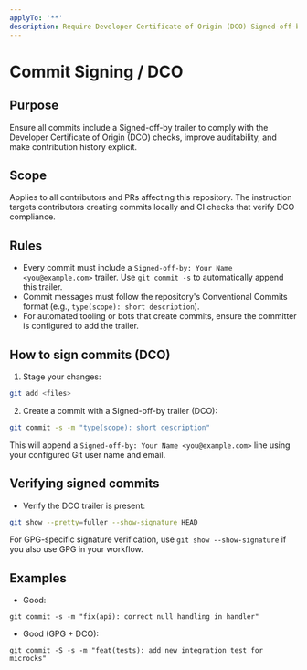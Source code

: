 ```yaml
---
applyTo: '**'
description: Require Developer Certificate of Origin (DCO) Signed-off-by in commits and provide guidance to configure and use commit signing.
---
```


# Commit Signing / DCO

## Purpose
Ensure all commits include a Signed-off-by trailer to comply with the Developer Certificate of Origin (DCO) checks, improve auditability, and make contribution history explicit.

## Scope
Applies to all contributors and PRs affecting this repository. The instruction targets contributors creating commits locally and CI checks that verify DCO compliance.

## Rules
- Every commit must include a `Signed-off-by: Your Name <you@example.com>` trailer. Use `git commit -s` to automatically append this trailer.
- Commit messages must follow the repository's Conventional Commits format (e.g., `type(scope): short description`).
- For automated tooling or bots that create commits, ensure the committer is configured to add the trailer.

## How to sign commits (DCO)
1. Stage your changes:

```bash
git add <files>
```

2. Create a commit with a Signed-off-by trailer (DCO):

```bash
git commit -s -m "type(scope): short description"
```

This will append a `Signed-off-by: Your Name <you@example.com>` line using your configured Git user name and email.

## Verifying signed commits
- Verify the DCO trailer is present:

```bash
git show --pretty=fuller --show-signature HEAD
```

For GPG-specific signature verification, use `git show --show-signature` if you also use GPG in your workflow.

## Examples
- Good:

```
git commit -s -m "fix(api): correct null handling in handler"
```

- Good (GPG + DCO):

```
git commit -S -s -m "feat(tests): add new integration test for microcks"
```
